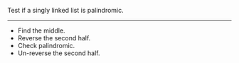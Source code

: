 Test if a singly linked list is palindromic.

---

* Find the middle.
* Reverse the second half.
* Check palindromic.
* Un-reverse the second half.
